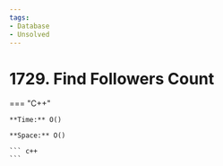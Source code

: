 ```yaml
---
tags:
- Database
- Unsolved
---
```



# 1729. Find Followers Count

=== "C++"

    **Time:** O()

    **Space:** O()

    ``` c++
    ```